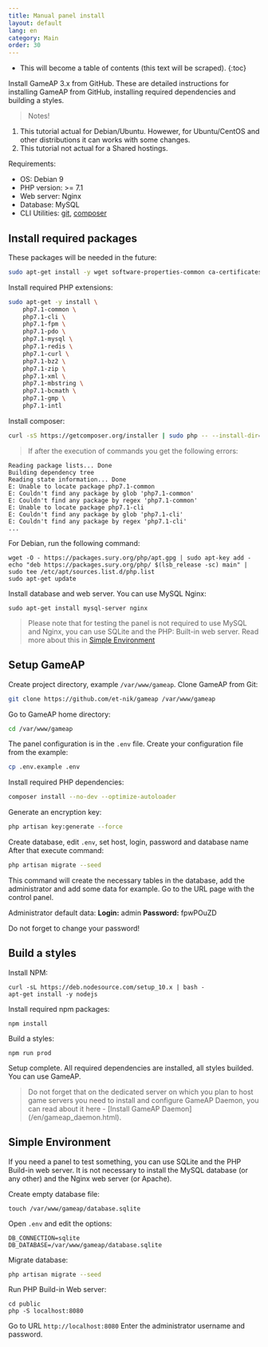 ```yaml
---
title: Manual panel install
layout: default
lang: en
category: Main
order: 30
---
```


* This will become a table of contents (this text will be scraped).
{:toc}

Install GameAP 3.x from GitHub. These are detailed instructions for installing GameAP from GitHub, installing required dependencies and building a styles.

> Notes!
1. This tutorial actual for Debian/Ubuntu. Howewer, for Ubuntu/CentOS and other distributions it can works with some changes.
2. This tutorial not actual for a Shared hostings.

Requirements:
* OS: Debian 9
* PHP version: >= 7.1
* Web server: Nginx
* Database: MySQL
* CLI Utilities: [git](requirements.html#git), [composer](requirements.html#composer)

## Install required packages

These packages will be needed in the future:
```bash
sudo apt-get install -y wget software-properties-common ca-certificates apt-transport-https gnupg curl lsb-release
```

Install required PHP extensions:
```bash
sudo apt-get -y install \
    php7.1-common \
    php7.1-cli \
    php7.1-fpm \
    php7.1-pdo \
    php7.1-mysql \
    php7.1-redis \
    php7.1-curl \
    php7.1-bz2 \
    php7.1-zip \
    php7.1-xml \
    php7.1-mbstring \
    php7.1-bcmath \
    php7.1-gmp \
    php7.1-intl
```

Install composer:
```bash
curl -sS https://getcomposer.org/installer | sudo php -- --install-dir=/usr/local/bin --filename=composer
```

> If after the execution of commands you get the following errors:
```
Reading package lists... Done
Building dependency tree       
Reading state information... Done
E: Unable to locate package php7.1-common
E: Couldn't find any package by glob 'php7.1-common'
E: Couldn't find any package by regex 'php7.1-common'
E: Unable to locate package php7.1-cli
E: Couldn't find any package by glob 'php7.1-cli'
E: Couldn't find any package by regex 'php7.1-cli'
...
```
For Debian, run the following command:
```
wget -O - https://packages.sury.org/php/apt.gpg | sudo apt-key add -
echo "deb https://packages.sury.org/php/ $(lsb_release -sc) main" | sudo tee /etc/apt/sources.list.d/php.list
sudo apt-get update
```

Install database and web server. You can use MySQL Nginx:

```
sudo apt-get install mysql-server nginx
```

> Please note that for testing the panel is not required to use MySQL and Nginx, you can use SQLite and the PHP: Built-in web server.
Read more about this in [Simple Environment](#simple-environment)

## Setup GameAP

Create project directory, example `/var/www/gameap`. Clone GameAP from Git:
```bash
git clone https://github.com/et-nik/gameap /var/www/gameap
```

Go to GameAP home directory:

```bash
cd /var/www/gameap
```

The panel configuration is in the `.env` file. Create your configuration file from the example:
```bash
cp .env.example .env
```

Install required PHP dependencies:
```bash
composer install --no-dev --optimize-autoloader
```

Generate an encryption key:
```bash
php artisan key:generate --force
```

Create database, edit `.env`, set host, login, password and database name
After that execute command:
```bash
php artisan migrate --seed
```

This command will create the necessary tables in the database, add the administrator and add some data for example.
Go to the URL page with the control panel.

Administrator default data:
**Login:** admin
**Password:** fpwPOuZD

Do not forget to change your password!

## Build a styles

Install NPM:
```
curl -sL https://deb.nodesource.com/setup_10.x | bash -
apt-get install -y nodejs
```

Install required npm packages:
```
npm install
```

Build a styles:
```
npm run prod
```

Setup complete. All required dependencies are installed, all styles builded. You can use GameAP.

> Do not forget that on the dedicated server on which you plan to host game servers you need to install and configure GameAP Daemon, you can read about it here - [Install GameAP Daemon] (/en/gameap_daemon.html).

## Simple Environment

If you need a panel to test something, you can use SQLite and the PHP Build-in web server. It is not necessary to install the MySQL database (or any other) and the Nginx web server (or Apache).

Create empty database file:
```
touch /var/www/gameap/database.sqlite
```

Open `.env` and edit the options:
```
DB_CONNECTION=sqlite
DB_DATABASE=/var/www/gameap/database.sqlite
```

Migrate database:
```bash
php artisan migrate --seed
```

Run PHP Build-in Web server:
```
cd public
php -S localhost:8080
```

Go to URL `http://localhost:8080`
Enter the administrator username and password.